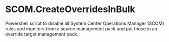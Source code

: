 # SCOM.CreateOverridesInBulk
Powershell script  to disable all System Center Operations Manager (SCOM) rules and monitors from a source management pack and put those in an override target management pack.
